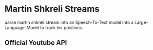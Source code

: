 # Martin Shkreli Streams

parse martin shkreli stream into an Speech-To-Text model into a Large-Language-Model to track his positions.

## Official Youtube API
